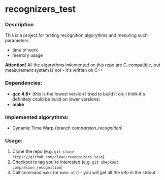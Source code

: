 # recognizers_test
### Description
This is a project for testing recognition algorythms and mesuring such parameters
 - time of work
 - memory usage

**Attention!**
  All the algorythms imlemented on this repo are C-compatible, but measurement system is not - it's written on C++
 
### Dependencies:
 - **gcc 4.8+** (this is the lowest version I tried to build it on; i think it's definitely could be build on lower versions)
 - **make**
 
### Implemented algorythms:
 - Dynamic Time Warp (branch *comparsion_recognition*)
 
### Usage:
 1. Clone the repo (e.g. `git clone https://github.com/cleac/recognizers_test`)
 2. Checkout to tag you're interested (e.g. `git checkout comparsion_recognition`)
 3. Call command `make` (or `make all`) - you will get all the info in the stdout

